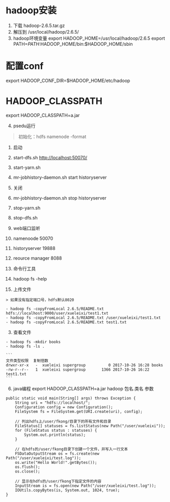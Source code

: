 # hadoop安装

1. 下载 hadoop-2.6.5.tar.gz
2. 解压到 /usr/local/hadoop/2.6.5/
3. hadoop环境变量 export HADOOP_HOME=/usr/local/hadoop/2.6.5 export PATH=$PATH:$HADOOP_HOME/bin:$HADOOP_HOME/sbin

  # 配置conf

  export HADOOP_CONF_DIR=$HADOOP_HOME/etc/hadoop

  # HADOOP_CLASSPATH

  export HADOOP_CLASSPATH=a.jar

4. psedu运行

  > 初始化：hdfs namenode -format

  1. 启动
  2. start-dfs.sh <http://localhost:50070/>
  3. start-yarn.sh
  4. mr-jobhistory-daemon.sh start historyserver

  5. 关闭

  6. mr-jobhistory-daemon.sh stop historyserver

  7. stop-yarn.sh

  8. stop-dfs.sh

  9. web端口监听

  10. namenoode 50070

  11. historyserver 19888

  12. reource manager 8088

5. 命令行工具

  1. hadoop fs -help
  2. 上传文件

    > 如果没有指定端口号，hdfs默认8020

    - hadoop fs -copyFromLocal 2.6.5/README.txt hdfs://localhost:9000/user/xueleixi/test1.txt
    - hadoop fs -copyFromLocal 2.6.5/README.txt /user/xueleixi/test1.txt
    - hadoop fs -copyFromLocal 2.6.5/README.txt test1.txt

  3. 查看文件

    - hadoop fs -mkdir books
    - hadoop fs -ls .

    ```
    文件类型权限  复制倍数
    drwxr-xr-x   -  xueleixi supergroup          0 2017-10-26 16:28 books
    -rw-r--r--   1  xueleixi supergroup       1366 2017-10-26 16:22 test1.txt
    ```

6. java编程 export HADOOP_CLASSPATH=a.jar hadoop 包名.类名 参数

```
public static void main(String[] args) throws Exception {  
    String uri = "hdfs://localhost/";
    Configuration config = new Configuration();  
    FileSystem fs = FileSystem.get(URI.create(uri), config);  

    // 列出hdfs上/user/fkong/目录下的所有文件和目录  
    FileStatus[] statuses = fs.listStatus(new Path("/user/xueleixi"));
    for (FileStatus status : statuses) {  
        System.out.println(status);  
    }  

    // 在hdfs的/user/fkong目录下创建一个文件，并写入一行文本  
    FSDataOutputStream os = fs.create(new Path("/user/xueleixi/test.log"));
    os.write("Hello World!".getBytes());  
    os.flush();  
    os.close();  

    // 显示在hdfs的/user/fkong下指定文件的内容  
    InputStream is = fs.open(new Path("/user/xueleixi/test.log"));
    IOUtils.copyBytes(is, System.out, 1024, true);
}
```
